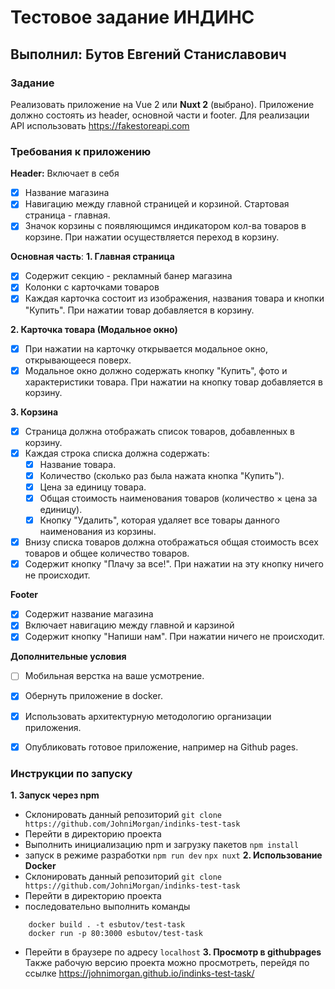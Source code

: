 # Тестовое задание ИНДИНС
## Выполнил: Бутов Евгений Станиславович

### Задание
Реализовать приложение на Vue 2 или **Nuxt 2** (выбрано).
Приложение должно состоять из header, основной части и footer.
Для реализации API использовать https://fakestoreapi.com

### Требования к приложению
**Header:**
Включает в себя
- [x] Название магазина
- [x] Навигацию между главной страницей и корзиной. Стартовая страница - главная.
- [x] Значок корзины с появляющимся индикатором кол-ва товаров в корзине. При нажатии осуществляется переход в корзину.

**Основная часть**:
**1. Главная страница**
- [x] Содержит секцию - рекламный банер магазина
- [x] Колонки с карточками товаров
- [x] Каждая карточка состоит из изображения, названия товара и кнопки "Купить". При нажатии товар добавляется в корзину.

**2. Карточка товара (Модальное окно)**
- [x] При нажатии на карточку открывается модальное окно, открывающееся поверх.
- [x] Модальное окно должно содержать кнопку "Купить", фото и характеристики товара. При нажатии на кнопку товар добавляется в корзину.

**3.  Корзина**
- [x] Страница должна отображать список товаров, добавленных в корзину.
- [x] Каждая строка списка должна содержать:
    - [x] Название товара.
    - [x] Количество (сколько раз была нажата кнопка "Купить").
    - [x] Цена за единицу товара.
    - [x] Общая стоимость наименования товаров (количество × цена за единицу).
    - [x] Кнопку "Удалить", которая удаляет все товары данного наименования из корзины.
- [x] Внизу списка товаров должна отображаться общая стоимость всех товаров и общее количество товаров.
- [x] Содержит кнопку "Плачу за все!". При нажатии на эту кнопку ничего не происходит.

**Footer**
- [x] Содержит название магазина 
- [x] Включает навигацию между главной и карзиной
- [x] Содержит кнопку "Напиши нам". При нажатии ничего не происходит.

**Дополнительные условия**
* [ ] Мобильная верстка на ваше усмотрение.
* [x] Обернуть приложение в docker.
* [x] Использовать архитектурную методологию организации приложения.
* [x] Опубликовать готовое приложение, например на Github pages.


### Инструкции по запуску
**1. Запуск через npm**
- Склонировать данный репозиторий
`git clone https://github.com/JohniMorgan/indinks-test-task`
- Перейти в директорию проекта
- Выполнить инициализацию npm и загрузку пакетов
`npm install`
- запуск в режиме разработки
`npm run dev` 
`npx nuxt`
**2. Использование Docker**
- Склонировать данный репозиторий
`git clone https://github.com/JohniMorgan/indinks-test-task`
- Перейти в директорию проекта
- последовательно выполнить команды
```
    docker build . -t esbutov/test-task
    docker run -p 80:3000 esbutov/test-task
```
- Перейти в браузере по адресу `localhost`
**3. Просмотр в githubpages**
Также рабочую версию проекта можно просмотреть, перейдя по ссылке https://johnimorgan.github.io/indinks-test-task/

